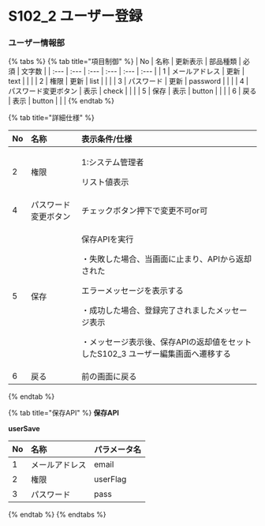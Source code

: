 # S102\_2 ユーザー登録

### ユーザー情報部

{% tabs %}
{% tab title="項目制御" %}
| No | 名称 | 更新表示 | 部品種類 | 必須 | 文字数 |
| :--- | :--- | :--- | :--- | :--- | :--- |
| 1 | メールアドレス | 更新 | text |  |  |
| 2 | 権限 | 更新 | list |  |  |
| 3 | パスワード | 更新 | password |  |  |
| 4 | パスワード変更ボタン | 表示 | check |  |  |
| 5 | 保存 | 表示 | button |  |  |
| 6 | 戻る | 表示 | button |  |  |
{% endtab %}

{% tab title="詳細仕様" %}
<table>
  <thead>
    <tr>
      <th style="text-align:left">No</th>
      <th style="text-align:left">名称</th>
      <th style="text-align:left">表示条件/仕様</th>
    </tr>
  </thead>
  <tbody>
    <tr>
      <td style="text-align:left">2</td>
      <td style="text-align:left">権限</td>
      <td style="text-align:left">
        <p>1:システム管理者</p>
        <p>リスト値表示</p>
      </td>
    </tr>
    <tr>
      <td style="text-align:left">4</td>
      <td style="text-align:left">パスワード変更ボタン</td>
      <td style="text-align:left">チェックボタン押下で変更不可or可</td>
    </tr>
    <tr>
      <td style="text-align:left">5</td>
      <td style="text-align:left">保存</td>
      <td style="text-align:left">
        <p>保存APIを実行</p>
        <p>・失敗した場合、当画面に止まり、APIから返却された</p>
        <p>エラーメッセージを表示する</p>
        <p>・成功した場合、登録完了されましたメッセージ表示</p>
        <p>・メッセージ表示後、保存APIの返却値をセットしたS102_3 ユーザー編集画面へ遷移する</p>
      </td>
    </tr>
    <tr>
      <td style="text-align:left">6</td>
      <td style="text-align:left">戻る</td>
      <td style="text-align:left">前の画面に戻る</td>
    </tr>
  </tbody>
</table>
{% endtab %}

{% tab title="保存API" %}
**保存API**

**userSave**

| No | 名称 | パラメータ名 |
| :--- | :--- | :--- |
| 1 | メールアドレス | email |
| 2 | 権限 | userFlag |
| 3 | パスワード | pass |
{% endtab %}
{% endtabs %}

